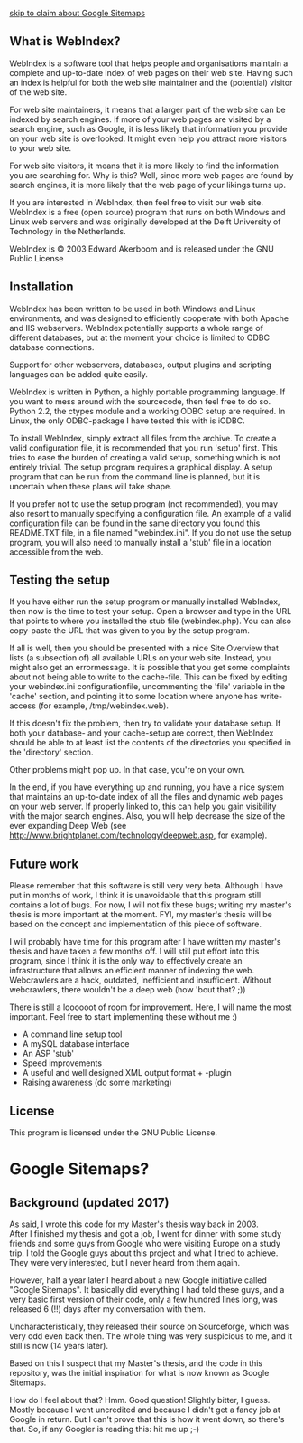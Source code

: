 [skip to claim about Google Sitemaps](#sitemaps)

What is WebIndex?
-----------------

WebIndex is a software tool that helps people and organisations
maintain a complete and up-to-date index of web pages on their
web site. Having such an index is helpful for both the web site
maintainer and the (potential) visitor of the web site.

For web site maintainers, it means that a larger part of the web
site can be indexed by search engines. If more of your web pages
are visited by a search engine, such as Google, it is less likely
that information you provide on your web site is overlooked. It
might even help you attract more visitors to your web site.

For web site visitors, it means that it is more likely to find
the information you are searching for. Why is this? Well, since
more web pages are found by search engines, it is more likely
that the web page of your likings turns up.

If you are interested in WebIndex, then feel free to visit our
web site. WebIndex is a free (open source) program that runs on
both Windows and Linux web servers and was originally developed
at the Delft University of Technology in the Netherlands.

WebIndex is © 2003 Edward Akerboom and is released under the GNU
Public License


Installation
------------

WebIndex has been written to be used in both Windows and Linux
environments, and was designed to efficiently cooperate with both
Apache and IIS webservers. WebIndex potentially supports a whole
range of different databases, but at the moment your choice is
limited to ODBC database connections.

Support for other webservers, databases, output plugins and
scripting languages can be added quite easily.

WebIndex is written in Python, a highly portable programming
language. If you want to mess around with the sourcecode, then
feel free to do so. Python 2.2, the ctypes module and a working
ODBC setup are required. In Linux, the only ODBC-package I have
tested this with is iODBC.

To install WebIndex, simply extract all files from the archive. To
create a valid configuration file, it is recommended that you run
'setup' first. This tries to ease the burden of creating a valid
setup, something which is not entirely trivial. The setup program
requires a graphical display. A setup program that can be run from
the command line is planned, but it is uncertain when these plans
will take shape.

If you prefer not to use the setup program (not recommended), you may
also resort to manually specifying a configuration file. An example
of a valid configuration file can be found in the same directory you 
found this README.TXT file, in a file named "webindex.ini". If you
do not use the setup program, you will also need to manually install
a 'stub' file in a location accessible from the web.


Testing the setup
-----------------

If you have either run the setup program or manually installed
WebIndex, then now is the time to test your setup. Open a browser
and type in the URL that points to where you installed the stub
file (webindex.php). You can also copy-paste the URL that was given
to you by the setup program.

If all is well, then you should be presented with a nice Site
Overview that lists (a subsection of) all available URLs on your
web site. Instead, you might also get an errormessage. It is
possible that you get some complaints about not being able to
write to the cache-file. This can be fixed by editing your 
webindex.ini configurationfile, uncommenting the 'file' variable 
in the 'cache' section, and pointing it to some location where
anyone has write-access (for example, /tmp/webindex.web).

If this doesn't fix the problem, then try to validate your database
setup. If both your database- and your cache-setup are correct,
then WebIndex should be able to at least list the contents of the 
directories you specified in the 'directory' section.

Other problems might pop up. In that case, you're on your own.

In the end, if you have everything up and running, you have a nice
system that maintains an up-to-date index of all the files and
dynamic web pages on your web server. If properly linked to, this
can help you gain visibility with the major search engines. Also, 
you will help decrease the size of the ever expanding Deep Web (see
http://www.brightplanet.com/technology/deepweb.asp, for example).


Future work
-----------

Please remember that this software is still very very beta.
Although I have put in months of work, I think it is unavoidable
that this program still contains a lot of bugs. For now, I will 
not fix these bugs; writing my master's thesis is more important 
at the moment. FYI, my master's thesis will be based on the
concept and implementation of this piece of software.

I will probably have time for this program after I have written
my master's thesis and have taken a few months off. I will still
put effort into this program, since I think it is the only way
to effectively create an infrastructure that allows an efficient
manner of indexing the web. Webcrawlers are a hack, outdated,
inefficient and insufficient. Without webcrawlers, there wouldn't
be a deep web (how 'bout that? ;))

There is still a loooooot of room for improvement. Here, I will 
name the most important. Feel free to start implementing these
without me :)

- A command line setup tool
- A mySQL database interface
- An ASP 'stub'
- Speed improvements
- A useful and well designed XML output format + -plugin
- Raising awareness (do some marketing)


License
-------
This program is licensed under the GNU Public License.


<a name='sitemaps'></a>

Google Sitemaps?
================

Background (updated 2017)
-------------------------
As said, I wrote this code for my Master's thesis way back in 2003.  
After I finished my thesis and got a job, I went for dinner with 
some study friends and some guys from Google who were visiting 
Europe on a study trip. I told the Google guys about this project 
and what I tried to achieve. They were very interested, but I never
heard from them again.

However, half a year later I heard about a new Google initiative called
"Google Sitemaps". It basically did everything I had told these guys,
and a very basic first version of their code, only a few hundred lines 
long, was released 6 (!!) days after my conversation with them. 
 
Uncharacteristically, they released their source on Sourceforge, which
was very odd even back then. The whole thing was very suspicious to me,
and it still is now (14 years later).

Based on this I suspect that my Master's thesis, and the code in this 
repository, was the initial inspiration for what is now known as Google 
Sitemaps.
  
How do I feel about that? Hmm. Good question! Slightly bitter, I guess. 
Mostly because I went uncredited and because I didn't get a fancy job
at Google in return. But I can't prove that this is how it went down,
so there's that. So, if any Googler is reading this: hit me up ;-)
